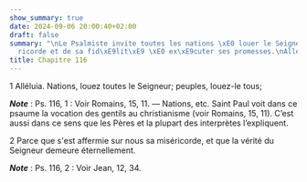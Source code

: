 ```yaml
---
show_summary: true
date: 2024-09-06 20:00:40+02:00
draft: false
summary: "\nLe Psalmiste invite toutes les nations \xE0 louer le Seigneur de sa mis\xE9\
  ricorde et de sa fid\xE9lit\xE9 \xE0 ex\xE9cuter ses promesses.\nAlleluia.\n"
title: Chapitre 116
---
```





1 Alléluia. Nations, louez toutes le Seigneur; peuples, louez-le tous;

***Note*** :  Ps. 116, 1 : Voir Romains, 15, 11. ― Nations, etc. Saint Paul voit dans ce psaume la vocation des gentils au christianisme (voir Romains, 15, 11). C’est aussi dans ce sens que les Pères et la plupart des interprètes l’expliquent.

2 Parce que s'est affermie sur nous sa miséricorde, et que la vérité du Seigneur demeure éternellement.

***Note*** :  Ps. 116, 2 : Voir Jean, 12, 34.

